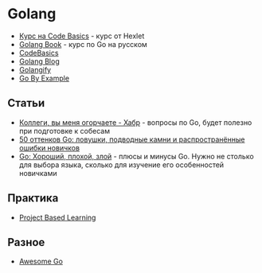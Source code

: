 # Golang

- [Курс на Code Basics](https://ru.code-basics.com/languages/go) - курс от Hexlet
- [Golang Book](http://golang-book.ru/) - курс по Go на русском
- [CodeBasics](https://ru.code-basics.com/languages/go)
- [Golang Blog](https://golang-blog.blogspot.com/p/go-essentials.html)
- [Golangify](https://golangify.com)
- [Go By Example](https://gobyexample.com)

## Статьи

- [Коллеги, вы меня огорчаете - Хабр](https://habr.com/ru/company/oleg-bunin/blog/521582/) - вопросы по Go, будет полезно при подготовке к собесам
- [50 оттенков Go: ловушки, подводные камни и распространённые ошибки новичков](https://habr.com/ru/company/vk/blog/314804/)
- [Go: Хороший, плохой, злой](https://habr.com/ru/company/vk/blog/353790/) - плюсы и минусы Go. Нужно не столько для выбора языка, сколько для изучение его особенностей новичками

## Практика

- [Project Based Learning](https://github.com/practical-tutorials/project-based-learning#go)

## Разное

- [Awesome Go](https://github.com/avelino/awesome-go)
